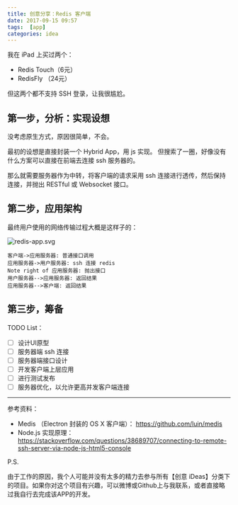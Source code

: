 ```yaml
---
title: 创意分享：Redis 客户端
date: 2017-09-15 09:57
tags:  [app]
categories: idea
---
```


我在 iPad 上买过两个：

- Redis Touch（6元）
- RedisFly （24元）

但这两个都不支持 SSH 登录，让我很尴尬。

<!-- more -->

## 第一步，分析：实现设想

没考虑原生方式，原因很简单，不会。

最初的设想是直接封装一个 Hybrid App，用 js 实现。 但搜索了一圈，好像没有什么方案可以直接在前端去连接 ssh 服务器的。

那么就需要服务器作为中转，将客户端的请求采用 ssh 连接进行透传，然后保持连接，并抛出 RESTful 或 Websocket 接口。

## 第二步，应用架构

最终用户使用的网络传输过程大概是这样子的：

![redis-app.svg](./_attachment/redis-app.svg)

```sequence
客户端->应用服务器: 普通接口调用
应用服务器->用户服务器: ssh 连接 redis
Note right of 应用服务器: 抛出接口
用户服务器-->应用服务器: 返回结果
应用服务器-->客户端: 返回结果
```

## 第三步，筹备

TODO List：

- [ ] 设计UI原型
- [ ] 服务器端 ssh 连接
- [ ] 服务器端接口设计
- [ ] 开发客户端上层应用
- [ ] 进行测试发布
- [ ] 服务器优化，以允许更高并发客户端连接

---

参考资料：

- Medis （Electron 封装的 OS X 客户端）： <https://github.com/luin/medis>
- Node.js 实现原理： <https://stackoverflow.com/questions/38689707/connecting-to-remote-ssh-server-via-node-js-html5-console>

P.S.

由于工作的原因，我个人可能并没有太多的精力去参与所有【创意 iDeas】分类下的项目。如果你对这个项目有兴趣，可以微博或Github上与我联系，或者直接略过我自行去完成该APP的开发。
